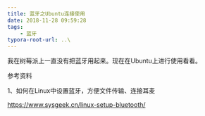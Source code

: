 ```yaml
---
title: 蓝牙之Ubuntu连接使用
date: 2018-11-28 09:59:28
tags:
	- 蓝牙
typora-root-url: ..\
---
```




我在树莓派上一直没有把蓝牙用起来。现在在Ubuntu上进行使用看看。



参考资料

1、如何在Linux中设置蓝牙，方便文件传输、连接耳麦

https://www.sysgeek.cn/linux-setup-bluetooth/
